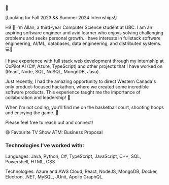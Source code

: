 👋

[Looking for Fall 2023 && Summer 2024 Internships!]

Hi! 👋 I'm Allan, a third-year Computer Science student at UBC. I am an aspiring software engineer and avid learner who enjoys solving challenging problems and seeks personal growth. I have interests in fullstack software engineering, AI/ML, databases, data engineering, and distributed systems. 💻🧠

I have experience with full stack web development through my internship at CoPilot AI (C#, Azure, TypeScript) and other projects that I have worked on (React, Node, SQL, NoSQL, MongoDB, Java). 

Just recently, I had the amazing opportunity to direct Western Canada's only product-focused hackathon, where we created some incredible software products. This experience taught me the importance of collaboration and leadership! 🚀

When I'm not coding, you'll find me on the basketball court, shooting hoops and enjoying the game. 🏀

Please feel free to reach out and connect!


😄 Favourite TV Show ATM: Business Proposal

### Technologies I've worked with: 

Languages: Java, Python, C#, TypeScript, JavaScript, C++, SQL, Powershell, HTML, CSS.

Technologies: Azure and AWS Cloud, React, NodeJS, MongoDB, Docker, Electron, .NET, MySQL, JUnit, Apollo GraphQL.
<!--
**AllanT102/AllanT102** is a ✨ _special_ ✨ repository because its `README.md` (this file) appears on your GitHub profile.

